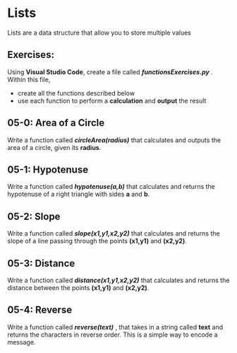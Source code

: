 # Lists

Lists are a data structure that allow you to store multiple values

## Exercises:

Using **Visual Studio Code**, create a file called ***functionsExercises.py*** .  Within this file,

* create all the functions described below
* use each function to perform a **calculation** and **output** the result

## 05-0: Area of a Circle
Write a function called ***circleArea(radius)*** that calculates and outputs the area of a circle, given its **radius**.

## 05-1: Hypotenuse
Write a function called ***hypotenuse(a,b)*** that calculates and returns the hypotenuse of a right triangle with sides **a** and **b**.

## 05-2: Slope
Write a function called ***slope(x1,y1,x2,y2)*** that calculates and returns the slope of a line passing through the points **(x1,y1)** and **(x2,y2)**.

## 05-3: Distance
Write a function called ***distance(x1,y1,x2,y2)*** that calculates and returns the distance between the points **(x1,y1)** and **(x2,y2)**.

## 05-4: Reverse
Write a function called ***reverse(text)*** , that takes in a string called **text** and returns the characters in reverse order. This is a simple way to encode a message.
